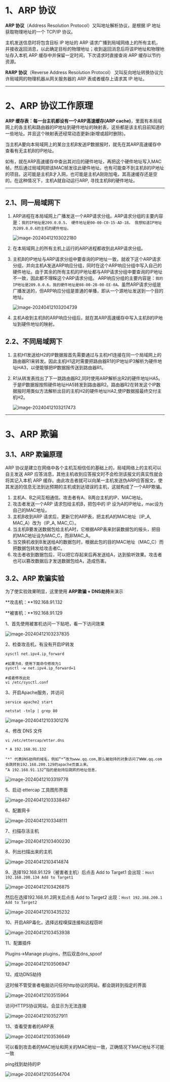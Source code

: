 

# 1、ARP 协议

**ARP 协议**（Address Resolution Protocol）又叫地址解析协议，是根据 IP 地址获取物理地址的一个 TCP/IP 协议。



主机发送信息时将包含目标 IP 地址的 ARP 请求广播到局域网络上的所有主机，并接收返回消息，以此确定目标的物理地址；收到返回消息后将该IP地址和物理地址存入本机  ARP 缓存中并保留一定时间，下次请求时直接查询 ARP 缓存以节约资源。



**RARP 协议**（Reverse Address Resolution Protocol） 又叫反向地址转换协议允许局域网的物理机器从网关服务器的 ARP 表或者缓存上请求其 IP 地址。

------



# 2、ARP 协议工作原理

**ARP 缓存表：**每一台主机都设有一个**ARP高速缓存(ARP cache)**，里面有本局域网上的各主机和路由器的IP地址到硬件地址的映射表，这些都是该主机目前知道的一些地址。并且这个映射表还经常动态更新(新增或超时删除)。



当主机A要向本局域网上的某台主机B发送IP数据报时，就先在其ARP高速缓存中查看有无主机B的IP地址。

如有，就在ARP高速缓存中查出其对应的硬件地址，再把这个硬件地址写入MAC帧，然后通过局域网把该MAC帧发往此硬件地址。也有可能查不到主机B的IP地址的项目。这可能是主机B才入网，也可能是主机A刚刚加电，其高速缓存还是空的。在这种情况下，主机A就自动运行ARP, 寻找主机B的硬件地址。

------



## 2.1、同一局域网下

1. ARP进程在本局域网上广播发送一个ARP请求分组。ARP请求分组的主要内容是：`我的IP地址是209.0.0.5， 硬件地址是00-00-C0-15-AD-18。 我想知道IP地址为209.0.0.6的主机的硬件地址。`

   ![image-20240412103022180](https://cdn.jsdelivr.net/gh/xmtxsec/picture/imgl/202404121031084.png)

2. 在本局域网上的所有主机上运行的ARP进程都收到此ARP请求分组。

3. 主机B的IP地址与ARP请求分组中要查询的IP地址一致，就收下这个ARP请求分组，并向主机A发送ARP响应分组，同时在这个ARP响应分组中写入自己的硬件地址。由于其余的所有主机的IP地址都与ARP请求分组中要查询的IP地址不一致，因此都不理睬这个ARP请求分组。 ARP响应分组的主要内容是：`我的IP地址是209.0.0.6，我的硬件地址是08-00-2B-00-EE-0A。`虽然ARP请求分组是广播发送的，但ARP响应分组是普通的单播，即从一个源地址发送到一个目的地址。

   ![image-20240412103204739](https://cdn.jsdelivr.net/gh/xmtxsec/picture/imgl/202404121032788.png)

4. 主机A收到主机B的ARP响应分组后，就在其ARP高速缓存中写入主机B的IP地址到硬件地址的映射。



## 2.2、不同局域网下



1. 主机H1发送给H2的IP数据报首先需要通过与主机H1连接在同一个局域网上的路由器R1来转发。因此主机H1这时需要把路由器R1的IP地址IP3解析为硬件地址HA3，以便能够把IP数据报传送到路由器R1。

2. R1从转发表找出了下一跳路由器R2,同时使用ARP解析出R2的硬件地址HA5。于是IP数据报按照硬件地址HA5转发到路由器R2。路由器R2在转发这个IP数据报时用类似方法解析出目的主机H2的硬件地址HA2,使IP数据报最终交付主机H2。

   ![image-20240412103217473](https://cdn.jsdelivr.net/gh/xmtxsec/picture/imgl/202404121032525.png)

------



# 3、ARP 欺骗

## 3.1、ARP 欺骗原理

ARP 协议是建立在网络中各个主机互相信任的基础上的，局域网络上的主机可以自主发送 ARP 应答消息，其他主机收到应答报文时不会检测该报文的真实性就会将其记入本机 ARP 缓存。由此攻击者就可以向某一主机发送伪ARP应答报文，使其发送的信息无法到达预期的主机或到达错误的主机，这就构成了一个ARP欺骗。




1. 主机A、B之间互相通信。攻击者有A、B两台主机的IP、MAC地址。
2. 攻击者发送一个ARP 请求包给主机B，把包中的 IP 设为A的IP地址，mac设为自己的MAC地址。
3. 主机B收到ARP 请求后，更新它的ARP表，把主机A的MAC地址（IP_A, MAC_A）改为（IP_A, MAC_C）。
4. 当主机B要发送数据包给主机A时，它根据ARP表来封装数据包的报头，把目的MAC地址设为MAC_C，而非MAC_A。
5. 当交换机收到B发送给A的数据包时，根据此包的目的MAC地址（MAC_C）而把数据包转发给攻击者C。
6. 攻击者收到数据包后，可以把它存起来后再发送给A，达到偷听效果。攻击者也可以篡改数据后才发送数据包给A，造成伤害。




## 3.2、ARP 欺骗实验

为了使实验效果明显，这里使用 **ARP欺骗 + DNS劫持**来演示



**攻击机：**192.168.91.132

**被害机：**192.168.91.129



1、首先使用被害机访问一下贴吧，看一下访问效果

![image-20240412103237835](https://cdn.jsdelivr.net/gh/xmtxsec/picture/imgl/202404121032925.png)



2、检查攻击机，有没有开启IP转发

```
sysctl net.ipv4.ip_forward

#如果为0，使用下面命令修改为1
sysctl -w net.ipv4.ip_forward=1

#或者修改此处
vi /etc/sysctl.conf
```



3、开启Apache服务，并访问

```
service apache2 start

netstat -tnlp | grep 80
```

![image-20240412103301276](https://cdn.jsdelivr.net/gh/xmtxsec/picture/imgl/202404121033337.png)



4、修改 DNS 文件

```
vi /etc/ettercap/etter.dns

* A 192.168.91.132

"*" 代表DNS劫持的域名，例如“*”改为www.qq.com,那么被劫持的对象访问了WWW.qq.com会跳转到192.168.200.129的apache页面上来。
“A 192.168.91.132”指的是劫持后跳转的地址信息，
```

![image-20240412103319778](https://cdn.jsdelivr.net/gh/xmtxsec/picture/imgl/202404121033855.png)



5、启动 ettercap 工具图形界面

![image-20240412103338467](https://cdn.jsdelivr.net/gh/xmtxsec/picture/imgl/202404121033527.png)



6、配置网卡

![image-20240412103348111](https://cdn.jsdelivr.net/gh/xmtxsec/picture/imgl/202404121033170.png)



7、扫描存活主机

![image-20240412103400230](https://cdn.jsdelivr.net/gh/xmtxsec/picture/imgl/202404121034304.png)



8、列出扫描出来的主机

![image-20240412103414874](https://cdn.jsdelivr.net/gh/xmtxsec/picture/imgl/202404121034945.png)



9、选择192.168.91.129（被害者主机）后点击 Add to Target1 会出现：`Host 192.168.200.134 Add to Target1`

![image-20240412103426875](https://cdn.jsdelivr.net/gh/xmtxsec/picture/imgl/202404121034944.png)



然后在选择192.168.91.2网关后点击 Add to Target2 出现：`Host 192.168.200.1 Add to Target2`

![image-20240412103435232](https://cdn.jsdelivr.net/gh/xmtxsec/picture/imgl/202404121034334.png)



10、开启ARP毒化，选择远程嗅探连接和远程窃听

![image-20240412103453938](https://cdn.jsdelivr.net/gh/xmtxsec/picture/imgl/202404121034015.png)



11、配置插件

Plugins->Manage plugins，然后双击dns_spoof

![image-20240412103506947](https://cdn.jsdelivr.net/gh/xmtxsec/picture/imgl/202404121035025.png)



12、成功DNS劫持

这时候不管受害者电脑访问任何http协议的网站，都会跳转到指定的界面

![image-20240412103515964](https://cdn.jsdelivr.net/gh/xmtxsec/picture/imgl/202404121035040.png)



访问HTTPS协议网站，会显示为无法连接

![image-20240412103527911](https://cdn.jsdelivr.net/gh/xmtxsec/picture/imgl/202404121035973.png)



13、查看受害者的ARP表

![image-20240412103536649](https://cdn.jsdelivr.net/gh/xmtxsec/picture/imgl/202404121035701.png)



可以看到攻击者的MAC地址和网关的MAC地址一致，正确情况下MAC地址不可能一致

ping找到劫持的IP

![image-20240412103544704](https://cdn.jsdelivr.net/gh/xmtxsec/picture/imgl/202404121035753.png)